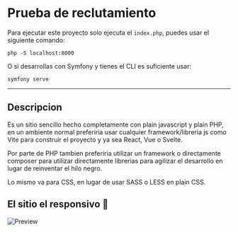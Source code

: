 # Prueba de reclutamiento

Para ejecutar este proyecto solo ejecuta el ```index.php```, puedes usar el siguiente comando:

```php -S localhost:8000```

O si desarrollas con Symfony y tienes el CLI es suficiente usar:

```symfony serve```

<hr>

## Descripcion
Es un sitio sencillo hecho completamente con plain javascript y plain PHP, en un ambiente normal preferiria usar cualquier framework/libreria js como Vite para construir el proyecto y ya sea React, Vue o Svelte.

Por parte de PHP tambien preferiria utilizar un framework o directamente composer para utilizar directamente librerias para agilizar el desarrollo en lugar de reinventar el hilo negro.

Lo mismo va para CSS, en lugar de usar SASS o LESS en plain CSS.

## El sitio el responsivo 🎉

![Preview](https://i.ibb.co/ky7QzV6/Captura.png)